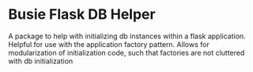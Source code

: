 # Busie Flask DB Helper

A package to help with initializing db instances within a flask application. Helpful for use with the application factory pattern.
Allows for modularization of initialization code, such that factories are not cluttered with db initialization

